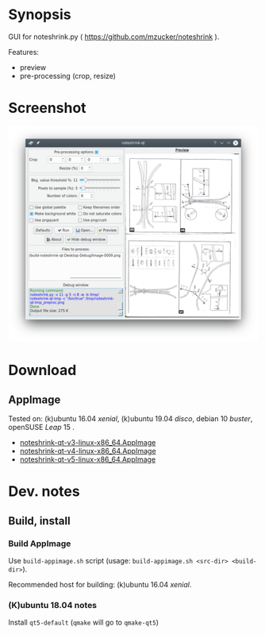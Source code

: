 Synopsis
=========

GUI for noteshrink.py ( https://github.com/mzucker/noteshrink ).

Features:
 * preview
 * pre-processing (crop, resize)

Screenshot
==========

![Screenshot](https://github.com/clapautius/noteshrink-qt/blob/master/doc/noteshrink-qt-screenshot.png)

Download
========

AppImage
--------

Tested on: (k)ubuntu 16.04 _xenial_, (k)ubuntu 19.04 _disco_, debian 10 _buster_, openSUSE _Leap_ 15 .

 * [noteshrink-qt-v3-linux-x86_64.AppImage](https://github.com/clapautius/noteshrink-qt/releases/download/v3/noteshrink-qt-v3-x86_64.AppImage) 
 * [noteshrink-qt-v4-linux-x86_64.AppImage](https://github.com/clapautius/noteshrink-qt/releases/download/v4/noteshrink-qt-v4-x86_64.AppImage) 
 * [noteshrink-qt-v5-linux-x86_64.AppImage](https://github.com/clapautius/noteshrink-qt/releases/download/v5/noteshrink-qt-v5-x86_64.AppImage) 

Dev. notes
==========

Build, install
--------------

### Build AppImage

Use `build-appimage.sh` script (usage: `build-appimage.sh <src-dir> <build-dir>`).

Recommended host for building: (k)ubuntu 16.04 _xenial_.

### (K)ubuntu 18.04 notes

Install `qt5-default` (`qmake` will go to `qmake-qt5`)
